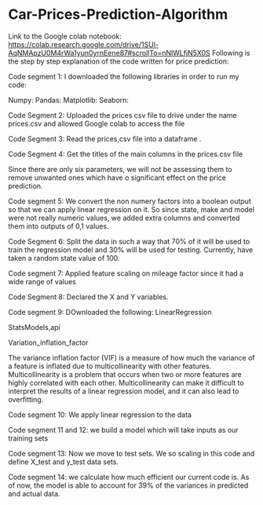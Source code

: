 # Car-Prices-Prediction-Algorithm
Link to the Google colab notebook: https://colab.research.google.com/drive/1SUl-AqNMApzU0M4rWa1yun0yrnEene87#scrollTo=nNlWLfjN5X0S
Following is the step by step explanation of the code written for price prediction:

Code segment 1: I downloaded the following libraries in order to run my code:

Numpy:
Pandas:
Matplotlib: 
Seaborn:

Code Segment 2: Uploaded the prices csv file to drive under the name prices.csv and allowed Google colab to access the file 

Code Segment 3: Read the prices,csv file into a dataframe . 

Code Segment 4: Get the titles of the main columns in the prices.csv file 

Since there are only six parameters, we will not be assessing them to remove unwanted ones which have o significant effect on the price prediction. 

Code segment 5: We convert the non numery factors into a boolean output so that we can apply linear regression on it. So since state, make and model were not really numeric values, we added extra columns and converted them into outputs of 0,1 values. 

Code Segment 6: Split the data in such a way that 70% of it will be used to train the regression model and 30% will be used for testing. Currently, have taken a random state value of 100. 

Code segment 7: Applied feature scaling on mileage factor since it had a wide range of values 

Code Segment 8: Declared the X and Y variables. 

Code segment 9: DOwnloaded the following:
LinearRegression

StatsModels,api

Variation_inflation_factor

The variance inflation factor (VIF) is a measure of how much the variance of a feature is inflated due to multicollinearity with other features. Multicollinearity is a problem that occurs when two or more features are highly correlated with each other. Multicollinearity can make it difficult to interpret the results of a linear regression model, and it can also lead to overfitting.

Code segment 10: We apply linear regression to the data 

Code segment 11 and 12: we build a model which will take inputs as our training sets 

Code segment 13: Now we move to test sets. We so scaling in this code and define X_test and y_test data sets. 

Code segment 14: we calculate how much efficient our current code is. As of now, the model is able to account for 39% of the variances in predicted and actual data. 


























